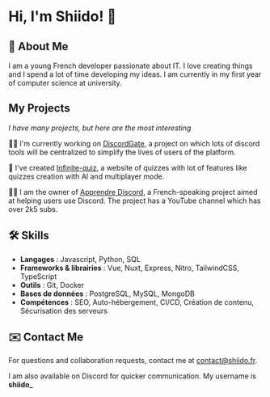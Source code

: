 # Hi, I'm Shiido! 👋

## 🚀 About Me

I am a young French developer passionate about IT. I love creating things and I spend a lot of time developing my ideas. I am currently in my first year of computer science at university.

## My Projects

_I have many projects, but here are the most interesting_

👩‍💻 I'm currently working on [DiscordGate](https://discordgate.com/), a project on which lots of discord tools will be centralized to simplify the lives of users of the platform.

🧠 I've created [Infinite-quiz](https://infinite-quiz.com/), a website of quizzes with lot of features like quizzes creation with AI and multiplayer mode.

👯‍♀️ I am the owner of [Apprendre Discord](https://apprendre-discord.fr/), a French-speaking project aimed at helping users use Discord. The project has a YouTube channel which has over 2k5 subs.

## 🛠 Skills

- **Langages** : Javascript, Python, SQL
- **Frameworks & librairies** : Vue, Nuxt, Express, Nitro, TailwindCSS, TypeScript
- **Outils** : Git, Docker
- **Bases de données** : PostgreSQL, MySQL, MongoDB
- **Compétences** : SEO, Auto-hébergement, CI/CD, Création de contenu, Sécurisation des serveurs

## ✉️ Contact Me

For questions and collaboration requests, contact me at [contact@shiido.fr](mailto:contact@shiido.fr).

I am also available on Discord for quicker communication. My username is **shiido\_**
